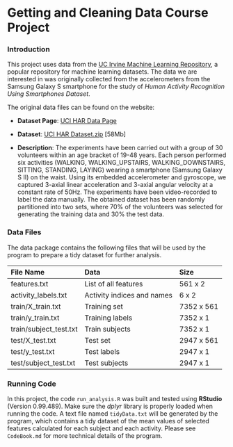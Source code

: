 # Getting and Cleaning Data Course Project

### Introduction

This project uses data from the <a href="http://archive.ics.uci.edu/ml/">UC Irvine Machine
Learning Repository</a>, a popular repository for machine learning datasets. The data we are interested in was originally collected from the accelerometers from the 
Samsung Galaxy S smartphone for the study of *Human Activity Recognition Using Smartphones Dataset*.

The original data files can be found on the website:

* <b>Dataset Page</b>: <a href="http://archive.ics.uci.edu/ml/datasets/Human+Activity+Recognition+Using+Smartphones">UCI HAR Data Page</a>

* <b>Dataset</b>: <a href="http://archive.ics.uci.edu/ml/machine-learning-databases/00240/UCI%20HAR%20Dataset.zip">UCI HAR Dataset.zip</a> [58Mb]

* <b>Description</b>: The experiments have been carried out with a group of 30 volunteers within an age bracket of 19-48 years. 
Each person performed six activities (WALKING, WALKING_UPSTAIRS, WALKING_DOWNSTAIRS, SITTING, STANDING, LAYING) wearing a smartphone (Samsung Galaxy S II) on the waist. 
Using its embedded accelerometer and gyroscope, we captured 3-axial linear acceleration and 3-axial angular velocity at a constant rate of 50Hz. 
The experiments have been video-recorded to label the data manually. The obtained dataset has been randomly partitioned into two sets, 
where 70% of the volunteers was selected for generating the training data and 30% the test data. 

### Data Files

The data package contains the following files that will be used by the program to prepare a tidy dataset for further analysis.

| File Name              | Data                                 | Size     |
| :------------------------ |:-------------------------------------- | :---------- | 
| features.txt           | List of all features                 | 561 x 2    |
| activity_labels.txt    | Activity indices and names           | 6 x 2      |
| train/X_train.txt      | Training set                         | 7352 x 561 |
| train/y_train.txt      | Training labels                      | 7352 x 1   |
| train/subject_test.txt | Train subjects                       | 7352 x 1   |
| test/X_test.txt        | Test set                             | 2947 x  561 |
| test/y_test.txt        | Test labels                          | 2947 x 1   |
| test/subject_test.txt  | Test subjects                        | 2947 x 1   |

### Running Code

In this project, the code `run_analysis.R` was built and tested using **RStudio** (Version 0.99.489).
Make sure the *dplyr* library is properly loaded when running the code. A text file named `tidyData.txt` will be generated by the 
program, which contains a tidy dataset of the mean values of selected features calculated for each subject and each activity. 
Please see `CodeBook.md` for more technical details of the program.